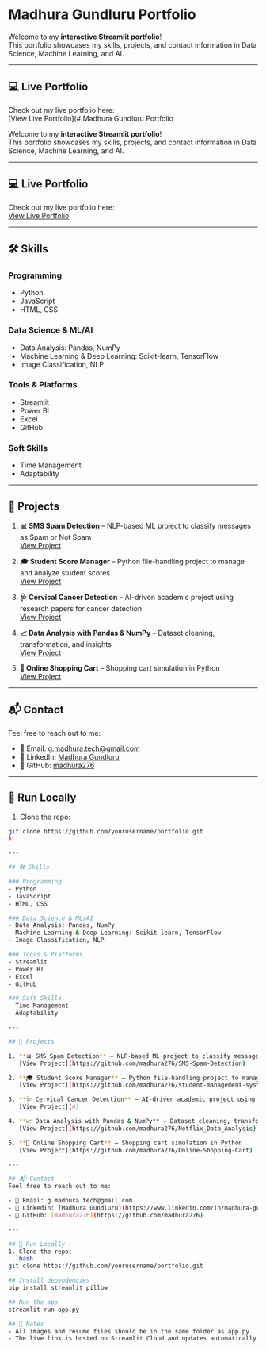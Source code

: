 # Madhura Gundluru Portfolio

Welcome to my **interactive Streamlit portfolio**!  
This portfolio showcases my skills, projects, and contact information in Data Science, Machine Learning, and AI.

---

## 💻 Live Portfolio
Check out my live portfolio here:  
[View Live Portfolio](# Madhura Gundluru Portfolio

Welcome to my **interactive Streamlit portfolio**!  
This portfolio showcases my skills, projects, and contact information in Data Science, Machine Learning, and AI.

---

## 💻 Live Portfolio
Check out my live portfolio here:  
[View Live Portfolio](https://myportfolio-2quoh57udkdrmsqeecaqwf.streamlit.app/)  

---

## 🛠 Skills

### Programming
- Python  
- JavaScript  
- HTML, CSS  

### Data Science & ML/AI
- Data Analysis: Pandas, NumPy  
- Machine Learning & Deep Learning: Scikit-learn, TensorFlow  
- Image Classification, NLP  

### Tools & Platforms
- Streamlit  
- Power BI  
- Excel  
- GitHub  

### Soft Skills
- Time Management  
- Adaptability  

---

## 📂 Projects

1. **📊 SMS Spam Detection** – NLP-based ML project to classify messages as Spam or Not Spam  
   [View Project](https://github.com/madhura276/SMS-Spam-Detection)

2. **🎓 Student Score Manager** – Python file-handling project to manage and analyze student scores  
   [View Project](https://github.com/madhura276/student-management-system)

3. **🩺 Cervical Cancer Detection** – AI-driven academic project using research papers for cancer detection  
   [View Project](#)

4. **📈 Data Analysis with Pandas & NumPy** – Dataset cleaning, transformation, and insights  
   [View Project](https://github.com/madhura276/Netflix_Data_Analysis)

5. **🛒 Online Shopping Cart** – Shopping cart simulation in Python  
   [View Project](https://github.com/madhura276/Online-Shopping-Cart)

---

## 📬 Contact
Feel free to reach out to me:

- 📧 Email: g.madhura.tech@gmail.com  
- 💼 LinkedIn: [Madhura Gundluru](https://www.linkedin.com/in/madhura-gundluru/)  
- 🐙 GitHub: [madhura276](https://github.com/madhura276)  

---

## 🚀 Run Locally
1. Clone the repo:  
```bash
git clone https://github.com/yourusername/portfolio.git
)  

---

## 🛠 Skills

### Programming
- Python  
- JavaScript  
- HTML, CSS  

### Data Science & ML/AI
- Data Analysis: Pandas, NumPy  
- Machine Learning & Deep Learning: Scikit-learn, TensorFlow  
- Image Classification, NLP  

### Tools & Platforms
- Streamlit  
- Power BI  
- Excel  
- GitHub  

### Soft Skills
- Time Management  
- Adaptability  

---

## 📂 Projects

1. **📊 SMS Spam Detection** – NLP-based ML project to classify messages as Spam or Not Spam  
   [View Project](https://github.com/madhura276/SMS-Spam-Detection)

2. **🎓 Student Score Manager** – Python file-handling project to manage and analyze student scores  
   [View Project](https://github.com/madhura276/student-management-system)

3. **🩺 Cervical Cancer Detection** – AI-driven academic project using research papers for cancer detection  
   [View Project](#)

4. **📈 Data Analysis with Pandas & NumPy** – Dataset cleaning, transformation, and insights  
   [View Project](https://github.com/madhura276/Netflix_Data_Analysis)

5. **🛒 Online Shopping Cart** – Shopping cart simulation in Python  
   [View Project](https://github.com/madhura276/Online-Shopping-Cart)

---

## 📬 Contact
Feel free to reach out to me:

- 📧 Email: g.madhura.tech@gmail.com  
- 💼 LinkedIn: [Madhura Gundluru](https://www.linkedin.com/in/madhura-gundluru/)  
- 🐙 GitHub: [madhura276](https://github.com/madhura276)  

---

## 🚀 Run Locally
1. Clone the repo:  
```bash
git clone https://github.com/yourusername/portfolio.git

## Install dependencies
pip install streamlit pillow

## Run the app
streamlit run app.py

## 🔗 Notes
- All images and resume files should be in the same folder as app.py.
- The live link is hosted on Streamlit Cloud and updates automatically when you push changes to GitHub.


